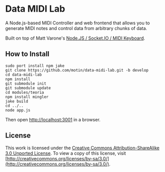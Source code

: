 # Data MIDI Lab

A Node.js-based MIDI Controller and web frontend that allows you to generate MIDI notes and control data from arbitrary chunks of data.

Built on top of Matt Varone's [Node.JS / Socket.IO / MIDI Keyboard](https://github.com/sksmatt/nodejs-ableton-piano).

## How to Install

    sudo port install npm jake
    git clone https://github.com/motin/data-midi-lab.git -b develop
    cd data-midi-lab
    npm install
    git submodule init
    git submodule update
    cd modules/teoria
    npm install mingler
    jake build
    cd ../..
    node app.js

Then open [http://localhost:3001](http://localhost:3001) in a browser.

## License

This work is licensed under the [Creative Commons Attribution-ShareAlike 3.0 Unported License](http://creativecommons.org/licenses/by-sa/3.0/). To view a copy of this license, visit [http://creativecommons.org/licenses/by-sa/3.0/](http://creativecommons.org/licenses/by-sa/3.0/).
